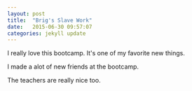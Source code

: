 ```yaml
---
layout: post
title:  "Brig's Slave Work"
date:   2015-06-30 09:57:07
categories: jekyll update
---
```



I really love this bootcamp. It's one of my favorite new things.

I made a alot of new friends at the bootcamp.

The teachers are really nice too.





